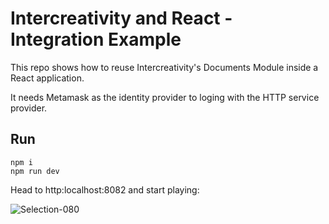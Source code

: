# Intercreativity and React - Integration Example

This repo shows how to reuse Intercreativity's Documents Module inside a React application.

It needs Metamask as the identity provider to loging with the HTTP service provider.

## Run

```
npm i
npm run dev
```

Head to http:localhost:8082 and start playing:

<img src="https://i.ibb.co/S7XbgSZ/Selection-080.png" alt="Selection-080" border="0">
